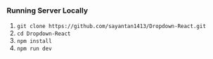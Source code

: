 ### Running Server Locally

1. `git clone https://github.com/sayantan1413/Dropdown-React.git`
2. `cd Dropdown-React`
3. `npm install`
4. `npm run dev`
